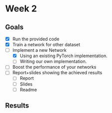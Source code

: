 # Week 2

## Goals

- [x] Run the provided code 
- [x] Train a network for other dataset
- [ ] Implement a new Network
    - [x] Using an existing PyTorch implementation.
    - [ ] Writing our own implementation.
- [ ] Boost the performance of your networks 
- [ ] Report+slides showing the achieved results
    - [ ] Report
    - [ ] Slides
    - [ ] Readme
    
## Results